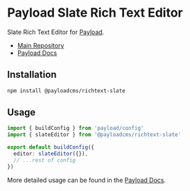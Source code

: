 # Payload Slate Rich Text Editor

Slate Rich Text Editor for [Payload](https://payloadcms.com).

- [Main Repository](https://github.com/payloadcms/payload)
- [Payload Docs](https://payloadcms.com/docs)

## Installation

```bash
npm install @payloadcms/richtext-slate
```

## Usage

```ts
import { buildConfig } from 'payload/config'
import { slateEditor } from '@payloadcms/richtext-slate'

export default buildConfig({
  editor: slateEditor({}),
  // ...rest of config
})
```

More detailed usage can be found in the [Payload Docs](https://payloadcms.com/docs/configuration/overview).
